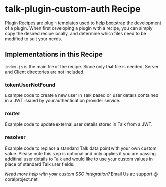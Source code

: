 # talk-plugin-custom-auth Recipe

Plugin Recipes are plugin templates used to help bootstrap the development of a plugin. When first developing a plugin with a recipe, you can simply copy the desired recipe locally, and determine which files need to be modified to suit your needs.

## Implementations in this Recipe

`index.js` is the main file of the recipe. Since only that file is needed, Server and Client directories are not included. 

### tokenUserNotFound
Example code to create a new user in Talk based on user details contained in a JWT issued by your authentication provider service.

### router
Example code to update external user details stored in Talk from a JWT. 

### resolver
Example code to replace a standard Talk data point with your own custom value. Please note this step is optional and only applies if you are passing additinal user details to Talk and would like to use your custom values in place of standard Talk user fields. 

*Need more help with your custom SSO integration?*
Email Us at: support @ coralproject.net

